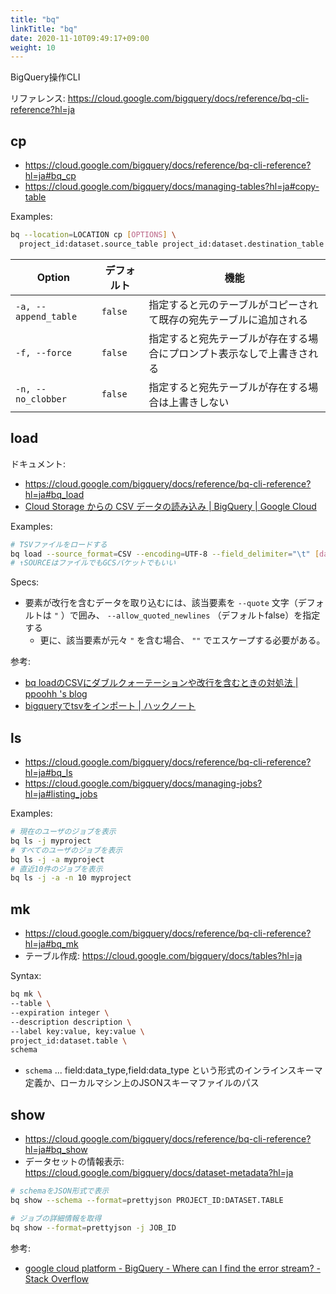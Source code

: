 ```yaml
---
title: "bq"
linkTitle: "bq"
date: 2020-11-10T09:49:17+09:00
weight: 10
---
```


BigQuery操作CLI

リファレンス: https://cloud.google.com/bigquery/docs/reference/bq-cli-reference?hl=ja

## cp

- https://cloud.google.com/bigquery/docs/reference/bq-cli-reference?hl=ja#bq_cp
- https://cloud.google.com/bigquery/docs/managing-tables?hl=ja#copy-table

Examples:

```sh
bq --location=LOCATION cp [OPTIONS] \
  project_id:dataset.source_table project_id:dataset.destination_table
```

 Option | デフォルト | 機能
--------|----------|-----
 `-a, --append_table` | `false` | 指定すると元のテーブルがコピーされて既存の宛先テーブルに追加される
 `-f, --force` | `false` | 指定すると宛先テーブルが存在する場合にプロンプト表示なしで上書きされる
 `-n, --no_clobber` | `false` | 指定すると宛先テーブルが存在する場合は上書きしない

## load

ドキュメント:

- https://cloud.google.com/bigquery/docs/reference/bq-cli-reference?hl=ja#bq_load
- [Cloud Storage からの CSV データの読み込み | BigQuery | Google Cloud](https://cloud.google.com/bigquery/docs/loading-data-cloud-storage-csv?hl=ja)

Examples:

```sh
# TSVファイルをロードする
bq load --source_format=CSV --encoding=UTF-8 --field_delimiter="\t" [dataset].[table] SOURCE [SCHEMA]
# ↑SOURCEはファイルでもGCSバケットでもいい
```

Specs:

- 要素が改行を含むデータを取り込むには、該当要素を `--quote` 文字（デフォルトは `"` ）で囲み、 `--allow_quoted_newlines` （デフォルトfalse）を指定する
  - 更に、該当要素が元々 `"` を含む場合、 `""` でエスケープする必要がある。

参考:

- [bq loadのCSVにダブルクォーテーションや改行を含むときの対処法 | ppoohh 's blog](https://www.ppoohh.info/post-331/)
- [bigqueryでtsvをインポート | ハックノート](https://hacknote.jp/archives/32117/)

## ls

- https://cloud.google.com/bigquery/docs/reference/bq-cli-reference?hl=ja#bq_ls
- https://cloud.google.com/bigquery/docs/managing-jobs?hl=ja#listing_jobs

Examples:

```sh
# 現在のユーザのジョブを表示
bq ls -j myproject
# すべてのユーザのジョブを表示
bq ls -j -a myproject
# 直近10件のジョブを表示
bq ls -j -a -n 10 myproject
```

## mk

- https://cloud.google.com/bigquery/docs/reference/bq-cli-reference?hl=ja#bq_mk
- テーブル作成: https://cloud.google.com/bigquery/docs/tables?hl=ja

Syntax:

```sh
bq mk \
--table \
--expiration integer \
--description description \
--label key:value, key:value \
project_id:dataset.table \
schema
```

- `schema` ... field:data_type,field:data_type という形式のインラインスキーマ定義か、ローカルマシン上のJSONスキーマファイルのパス

## show

- https://cloud.google.com/bigquery/docs/reference/bq-cli-reference?hl=ja#bq_show
- データセットの情報表示: https://cloud.google.com/bigquery/docs/dataset-metadata?hl=ja

```sh
# schemaをJSON形式で表示
bq show --schema --format=prettyjson PROJECT_ID:DATASET.TABLE

# ジョブの詳細情報を取得
bq show --format=prettyjson -j JOB_ID
```

参考:

- [google cloud platform - BigQuery - Where can I find the error stream? - Stack Overflow](https://stackoverflow.com/questions/52100812/bigquery-where-can-i-find-the-error-stream)
